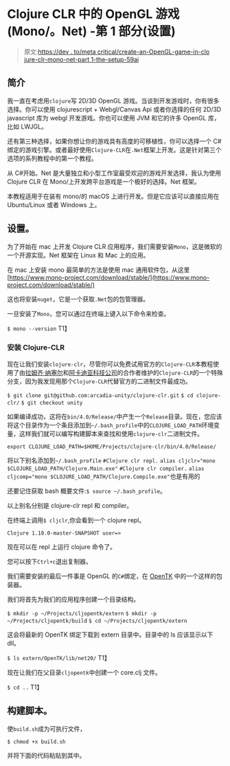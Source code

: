 # Clojure CLR 中的 OpenGL 游戏(Mono/。Net) -第 1 部分(设置)

> 原文:[https://dev . to/meta critical/create-an-OpenGL-game-in-clo jure-clr-mono-net-part 1-the-setup-59ai](https://dev.to/metacritical/create-an-opengl-game-in-clojure-clr-mono-net-part1-the-setup-59ai)

## [](#introduction)简介

我一直在考虑用`clojure`写 2D/3D OpenGL 游戏。当谈到开发游戏时，你有很多选择。你可以使用 clojurescript + Webgl/Canvas Api 或者你选择的任何 2D/3D javascript 库为 webgl 开发游戏。你也可以使用 JVM 和它的许多 OpenGL 库，比如 LWJGL。

还有第三种选择，如果你想让你的游戏具有高度的可移植性，你可以选择一个 C#绑定的游戏引擎。或者最好使用`Clojure-CLR`在`.Net`框架上开发。这是针对第三个选项的系列教程中的第一个教程。

从 C#开始。Net 是大量独立和小型工作室最受欢迎的游戏开发选择，我认为使用 Clojure CLR 在 Mono/上开发跨平台游戏是一个极好的选择。Net 框架。

本教程适用于在装有 mono/的 macOS 上进行开发。但是它应该可以直接应用在 Ubuntu/Linux 或者 Windows 上。

## [](#setup)设置。

为了开始在 mac 上开发 Clojure CLR 应用程序，我们需要安装`Mono`，这是微软的一个开源实现。Net 框架在 Linux 和 Mac 上的应用。

在 mac 上安装 mono 最简单的方法是使用 mac 通用软件包，从这里[https://www.mono-project.com/download/stable/](https://www.mono-project.com/download/stable/)

这也将安装`nuget`，它是一个获取`.Net`包的包管理器。

一旦安装了`Mono`，您可以通过在终端上键入以下命令来检查。

`$ mono --version`
T1】

### [](#install-clojureclr)安装 Clojure-CLR

现在让我们安装`clojure-clr`，尽管你可以免费试用官方的`Clojure-CLR`本教程使用了由[拉姆齐·纳塞尔](https://twitter.com/ra)和[阿卡迪亚科技公司](http://arcadia.technology/)的合作者维护的`Clojure-CLR`的一个特殊分支，因为我发现用那个`Clojure-CLR`代替官方的二进制文件最成功。

`$ git clone git@github.com:arcadia-unity/clojure-clr.git`
`$ cd clojure-clr/`
`$ git checkout unity`

如果编译成功，这将在`bin/4.0/Release/`中产生一个`Release`目录。现在，您应该将这个目录作为一个条目添加到`~/.bash_profile`中的`CLOJURE_LOAD_PATH`环境变量，这样我们就可以编写构建脚本来查找和使用`clojure-clr`二进制文件。

`export CLOJURE_LOAD_PATH=$HOME/Projects/clojure-clr/bin/4.0/Release/`

将以下别名添加到`~/.bash_profile`
`#Clojure clr repl.`
`alias cljclr="mono $CLOJURE_LOAD_PATH/Clojure.Main.exe"`
`#Clojure clr compiler.`
`alias cljcomp="mono $CLOJURE_LOAD_PATH/Clojure.Compile.exe"`也是有用的

还要记住获取 bash 概要文件:`$ source ~/.bash_profile`。

以上别名分别是 clojure-clr repl 和 compiler。

在终端上调用`$ cljclr`,你会看到一个 clojure repl。

`Clojure 1.10.0-master-SNAPSHOT
user=>`

现在可以在 repl 上运行 clojure 命令了。

您可以按下`Ctrl+c`退出复制器。

我们需要安装的最后一件事是 OpenGL 的`C#`绑定，在 [OpenTK](https://opentk.net) 中的一个这样的包装器。

我们将首先为我们的应用程序创建一个目录结构。

`$ mkdir -p ~/Projects/cljopentk/extern`
`$ mkdir -p ~/Projects/cljopentk/build`
`$ cd ~/Projects/cljopentk/extern`

这会将最新的 OpenTK 绑定下载到 extern 目录中。目录中的 ls 应该显示以下 dll。

`$ ls extern/OpenTK/lib/net20/`
T1】

现在让我们在父目录`cljopentk`中创建一个 core.clj 文件。

`$ cd ..`
T1】

## [](#build-script)构建脚本。

使`build.sh`成为可执行文件，

`$ chmod +x build.sh`

并将下面的代码粘贴到其中。